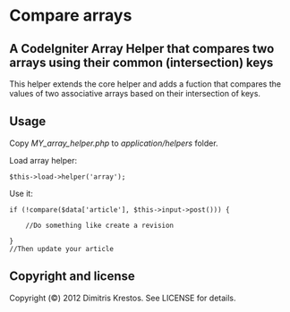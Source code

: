 # Compare arrays

## A CodeIgniter Array Helper that compares two arrays using their common (intersection) keys
This helper extends the core helper and adds a fuction that compares the values of two associative arrays based on their intersection of keys.

## Usage
Copy *MY_array_helper.php* to *application/helpers* folder.

Load array helper:

    $this->load->helper('array');


Use it:

    if (!compare($data['article'], $this->input->post())) {

        //Do something like create a revision

    }
    //Then update your article

## Copyright and license

Copyright (©) 2012 Dimitris Krestos. See LICENSE for details.